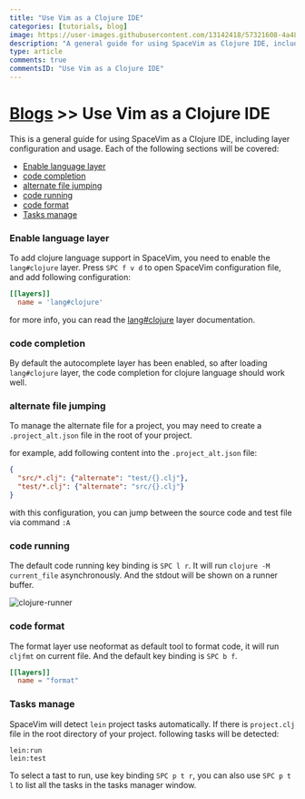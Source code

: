 ```yaml
---
title: "Use Vim as a Clojure IDE"
categories: [tutorials, blog]
image: https://user-images.githubusercontent.com/13142418/57321608-4a484880-7134-11e9-8e43-5fa05085d7e5.png
description: "A general guide for using SpaceVim as Clojure IDE, including layer configuration, requiems installation and usage."
type: article
comments: true
commentsID: "Use Vim as a Clojure IDE"
---
```


# [Blogs](../blog/) >> Use Vim as a Clojure IDE

This is a general guide for using SpaceVim as a Clojure IDE, including layer configuration and usage. 
Each of the following sections will be covered:

<!-- vim-markdown-toc GFM -->

- [Enable language layer](#enable-language-layer)
- [code completion](#code-completion)
- [alternate file jumping](#alternate-file-jumping)
- [code running](#code-running)
- [code format](#code-format)
- [Tasks manage](#tasks-manage)

<!-- vim-markdown-toc -->

### Enable language layer

To add clojure language support in SpaceVim, you need to enable the `lang#clojure` layer.
Press `SPC f v d` to open SpaceVim configuration file, and add following configuration:

```toml
[[layers]]
  name = 'lang#clojure'
```

for more info, you can read the [lang#clojure](../layers/lang/clojure/) layer documentation.

### code completion

By default the autocomplete layer has been enabled, so after loading `lang#clojure` layer, the code completion
for clojure language should work well.


### alternate file jumping

To manage the alternate file for a project, you may need to create a `.project_alt.json` file in the root of your
project.

for example, add following content into the `.project_alt.json` file:

```json
{
  "src/*.clj": {"alternate": "test/{}.clj"},
  "test/*.clj": {"alternate": "src/{}.clj"}
}
```

with this configuration, you can jump between the source code and test file via command `:A`


### code running

The default code running key binding is `SPC l r`. It will run `clojure -M current_file` asynchronously.
And the stdout will be shown on a runner buffer.

![clojure-runner](https://user-images.githubusercontent.com/13142418/95334765-1a7d1180-08e1-11eb-8c78-9a87d61d3d63.png)

### code format

The format layer use neoformat as default tool to format code, it will run `cljfmt` on current file.
And the default key binding is `SPC b f`.

```toml
[[layers]]
  name = "format"
```

### Tasks manage

SpaceVim will detect `lein` project tasks automatically. If there is `project.clj` file in the root directory
of your project. following tasks will be detected:

```
lein:run
lein:test
```

To select a tast to run, use key binding `SPC p t r`, you can also use `SPC p t l` to list all the tasks
in the tasks manager window.
